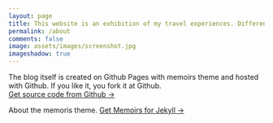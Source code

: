 ```yaml
---
layout: page
title: This website is an exhibition of my travel experiences. Different cultures and customs will always bring different feelings to people. I hope you can feel beauty and strength from my album. I hope you enjoy it.
permalink: /about
comments: false
image: assets/images/screenshot.jpg
imageshadow: true
---
```

The blog itself is created on Github Pages with memoirs theme and hosted with Github. If you like it, you fork it at Github.  
<a target="_blank" href="https://github.com/rainbow-ux/traveler-blog.github.io/" class="btn btn-dark"> Get source code from Github &rarr;</a>

About the memoris theme.
<a target="_blank" href="https://bootstrapstarter.com/bootstrap-templates/jekyll-theme-memoirs/" class="btn btn-dark"> Get Memoirs for Jekyll &rarr;</a>